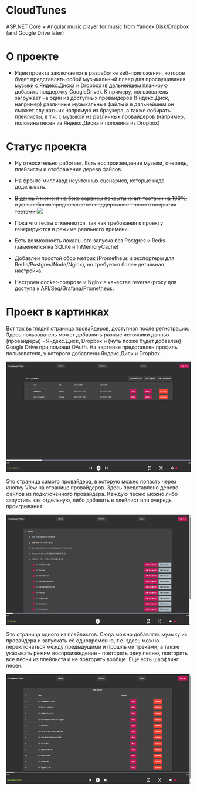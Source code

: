 # CloudTunes

ASP.NET Core + Angular music player for music from Yandex.Disk/Dropbox (and Google Drive later)

# О проекте

- Идея проекта заключается в разработке веб-приложения, которое будет представлять собой музыкальный плеер для прослушивания музыки с Яндекс.Диска и Dropbox (в дальнейшем планирую добавить поддержку GoogleDrive). К примеру, пользователь загружает на один из доступных провайдеров (Яндекс.Диск, например) различные музыкальные файлы и в дальнейшем он сможет слушать их напрямую из браузера, а также собирать плейлисты, в т.ч. с музыкой из различных провайдеров (например, половина песен из Яндекс.Диска и половина из Dropbox)

# Статус проекта

- Ну относительно работает. Есть воспроизведение музыки, очередь, плейлисты и отображение дерева файлов.
- На фронте миллиард неучтенных сценариев, которые надо доделывать.
- ~~В данный момент на бэке сервисы покрыты юнит-тестами на 100%, в дальнейшем предполагается поддержание полного покрытия тестами.~~<img src="https://cdn.7tv.app/emote/633ed5cdbb95c4711938b9c7/1x.webp"/>

- Пока что тесты отменяются, так как требования к проекту генерируются в режиме реального времени.
- Есть возможность локального запуска без Postgres и Redis (заменяется на SQLite и InMemoryCache)
- Добавлен простой сбор метрик (Prometheus и экспортеры для Redis/Postgres/Node/Nginx), но требуется более детальная настройка.
- Настроен docker-compose и Nginx в качестве reverse-proxy для доступа к API/Seq/Grafana/Prometheus.

# Проект в картинках

Вот так выглядит страница провайдеров, доступная после регистрации.
Здесь пользователь может добавлять разные источники данных (провайдеры) - Яндекс.Диск, Dropbox и (чуть позже будет добавлен) Google Drive при помощи OAuth.
На картинке представлен профиль пользователя, у которого добавлены Яндекс.Диск и Dropbox.

<img src="./docs/assets/providers-page.png" height="300"/>

Это страница самого провайдера, в которую можно попасть через кнопку View на странице провайдеров. Здесь представлено дерево файлов из подключенного провайдера. Каждую песню можно либо запустить как отдельную, либо добавить в плейлист или очередь проигрывания.

<img src="./docs/assets/provider-page.png" height="300" />

Это страница одного из плейлистов. Сюда можно добавлять музыку из провайдера и запускать её одновременно, т.е. здесь можно переключаться между предыдущими и прошлыми треками, а также указывать режим воспроизведение - повторять одну песню, повторять все песни из плейлиста и не повторять вообще. Ещё есть шаффлинг песен.

<img src="./docs/assets/playlist-page.png" height="300" />

